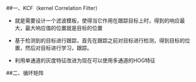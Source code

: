 ##一、KCF（kernel Correlation Filter）

- 就是需要设计一个滤波模板，使得当它作用在跟踪目标上时，得到的响应最大，最大响应值的位置就是目标的位置
 
- 基于检测到的目标进行跟踪，首先在跟踪之前对目标进行检测，得到目标的位置，然后对目标进行学习，跟踪。

- 利用单通道的灰度特征改进为现在可以使用多通道的HOG特征
 

 
##二、循环矩阵 